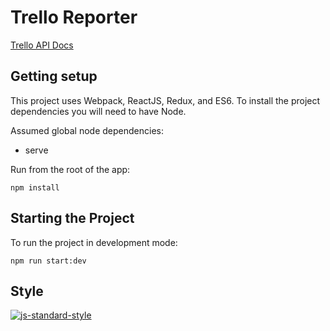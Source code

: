 # Trello Reporter

[Trello API Docs](https://developers.trello.com/advanced-reference/)

## Getting setup

This project uses Webpack, ReactJS, Redux, and ES6.  To install the project dependencies you will need to have Node.

Assumed global node dependencies:

- serve


Run from the root of the app:

```
npm install
```

## Starting the Project

To run the project in development mode:

```
npm run start:dev
```

## Style

[![js-standard-style](https://cdn.rawgit.com/feross/standard/master/badge.svg)](https://github.com/feross/standard)
